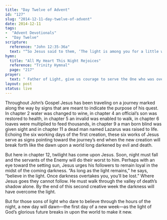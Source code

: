 ```yaml
---
title: "Day Twelve of Advent"
id: "127"
slug: "2014-12-11-day-twelve-of-advent"
date: 2014-12-11
tags:
-  "Advent Devotionals"
-  "Day Twelve"
scripture:
  reference: "John 12:35-36a"
  text: "“So Jesus said to them, ‘The light is among you for a little while longer. Walk while you have the light, lest darkness overtake you. The one who walks in darkness does not know where he is going. While you have the light, believe in the light, that you may become sons of light.’”"
hymn:
  title: "All My Heart This Night Rejoices"
  reference: "Trinity Hymnal"
  page: "217"
prayer:
  text: " Father of Light, give us courage to serve the One who was overcome by the night for us, that we might become sons and daughters of the dawn to illumine a darkened world. Amen."
layout: post
status: live
---
```


Throughout John’s Gospel Jesus has been traveling on a journey marked along the way by signs that are meant to indicate the purpose of his quest. In chapter 2 water was changed to wine, in chapter 4 an official’s son was restored to health, in chapter 5 an invalid was enabled to walk, in chapter 6 loaves were multiplied to feed thousands, in chapter 9 a man born blind was given sight and in chapter 11 a dead man named Lazarus was raised to life. Echoing the six working days of the first creation, these six works of Jesus serve as signs pointing toward the journey’s end when the new creation will break forth like the dawn upon a world long darkened by evil and death.

But here in chapter 12, twilight has come upon Jesus. Soon, night must fall and the servants of the Enemy will do their worst to him. Perhaps with an eye toward the setting sun, Jesus urges his followers to remain loyal in the midst of the coming darkness. “As long as the light remains,” he says, “believe in the light. Once darkness overtakes you, you’ll be lost.” Where Jesus goes they cannot follow. He must walk through the valley of death’s shadow alone. By the end of this second creative week the darkness will have overcome the light.

But for those sons of light who dare to believe through the hours of the night, a new day will dawn—the first day of a new week—as the light of God’s glorious future breaks in upon the world to make it new.
